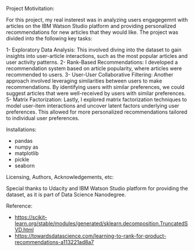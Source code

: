 Project Motivitation:
  
For this project, my real insterest was in analyzing users engagegemnt with articles on the IBM Watson Studio platform and providing personalized recommendations for new articles that they would like. The project was divided into the following key tasks:

1- Exploratory Data Analysis: This involved diving into the dataset to gain insights into user-article interactions, such as the most popular articles and user activity patterns.
2- Rank-Based Recommendations: I developed a recommendation system based on article popularity, where articles were recommended to users. 
3- User-User Collaborative Filtering: Another approach involved leveraging similarities between users to make recommendations. By identifying users with similar preferences, we could suggest articles that were well-received by users with similar preferences.
5- Matrix Factorization: Lastly, I explored matrix factorization techniques to model user-item interactions and uncover latent factors underlying user preferences. This allowed for more personalized recommendations tailored to individual user preferences.

Installations: 

- pandas 
- numpy as 
- matplotlib
- pickle
- seaborn
  

Licensing, Authors, Acknowledgements, etc:

Special thanks to Udacity and IBM Watson Studio platform for providing the dataset, as it is part of Data Science Nanodegree.

Reference: 

- https://scikit-learn.org/stable/modules/generated/sklearn.decomposition.TruncatedSVD.html
- https://towardsdatascience.com/learning-to-rank-for-product-recommendations-a113221ad8a7

